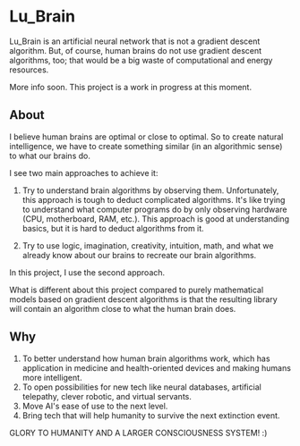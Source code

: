 # Lu_Brain

Lu_Brain is an artificial neural network that is not a gradient descent algorithm. But, of course, human brains do not use gradient descent algorithms, too; that would be a big waste of computational and energy resources.


More info soon. This project is a work in progress at this moment.

## About

I believe human brains are optimal or close to optimal. So to create natural intelligence, we have to create something similar (in an algorithmic sense) to what our brains do.

I see two main approaches to achieve it:

1. Try to understand brain algorithms by observing them. Unfortunately, this approach is tough to deduct complicated algorithms. It's like trying to understand what computer programs do by only observing hardware (CPU, motherboard, RAM, etc.). This approach is good at understanding basics, but it is hard to deduct algorithms from it.

2. Try to use logic, imagination, creativity, intuition, math, and what we already know about our brains to recreate our brain algorithms.

In this project, I use the second approach.

What is different about this project compared to purely mathematical models based on gradient descent algorithms is that the resulting library will contain an algorithm close to what the human brain does. 

## Why

1. To better understand how human brain algorithms work, which has application in medicine and health-oriented devices and making humans more intelligent.
2. To open possibilities for new tech like neural databases, artificial telepathy, clever robotic, and virtual servants.
3. Move AI's ease of use to the next level.
4. Bring tech that will help humanity to survive the next extinction event.

GLORY TO HUMANITY AND A LARGER CONSCIOUSNESS SYSTEM! :)
